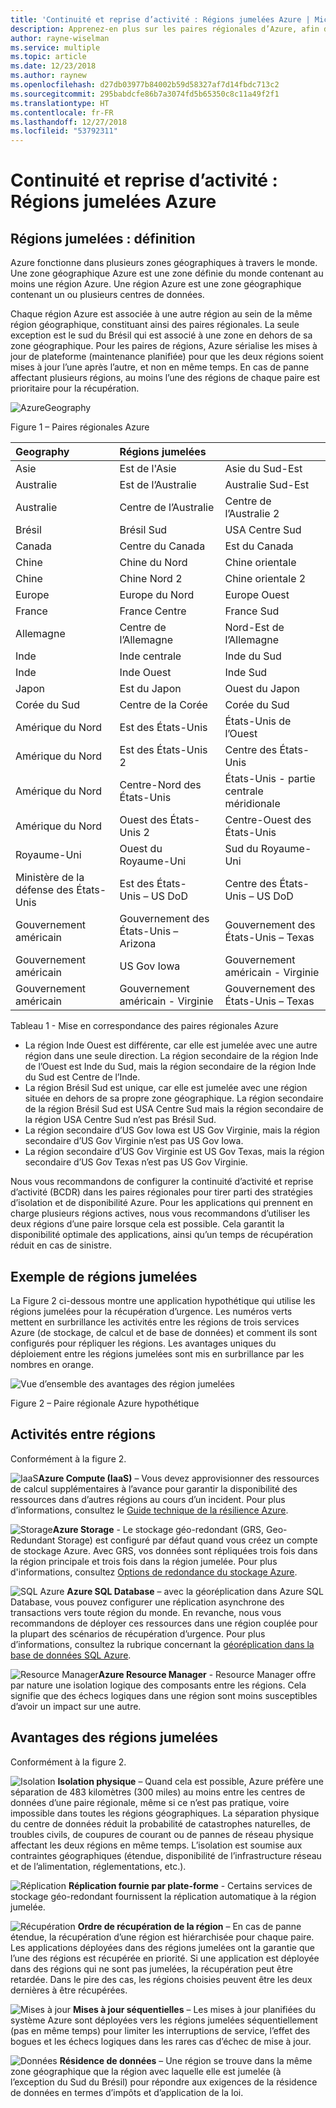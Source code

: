 ```yaml
---
title: 'Continuité et reprise d’activité : Régions jumelées Azure | Microsoft Docs'
description: Apprenez-en plus sur les paires régionales d’Azure, afin d’assurer la résilience des applications en cas de défaillance des centres de données.
author: rayne-wiselman
ms.service: multiple
ms.topic: article
ms.date: 12/23/2018
ms.author: raynew
ms.openlocfilehash: d27db03977b84002b59d58327af7d14fbdc713c2
ms.sourcegitcommit: 295babdcfe86b7a3074fd5b65350c8c11a49f2f1
ms.translationtype: HT
ms.contentlocale: fr-FR
ms.lasthandoff: 12/27/2018
ms.locfileid: "53792311"
---
```

# <a name="business-continuity-and-disaster-recovery-bcdr-azure-paired-regions"></a>Continuité et reprise d’activité : Régions jumelées Azure

## <a name="what-are-paired-regions"></a>Régions jumelées : définition

Azure fonctionne dans plusieurs zones géographiques à travers le monde. Une zone géographique Azure est une zone définie du monde contenant au moins une région Azure. Une région Azure est une zone géographique contenant un ou plusieurs centres de données.

Chaque région Azure est associée à une autre région au sein de la même région géographique, constituant ainsi des paires régionales. La seule exception est le sud du Brésil qui est associé à une zone en dehors de sa zone géographique. Pour les paires de régions, Azure sérialise les mises à jour de plateforme (maintenance planifiée) pour que les deux régions soient mises à jour l’une après l’autre, et non en même temps. En cas de panne affectant plusieurs régions, au moins l’une des régions de chaque paire est prioritaire pour la récupération.

![AzureGeography](./media/best-practices-availability-paired-regions/GeoRegionDataCenter.png)

Figure 1 – Paires régionales Azure

| Geography | Régions jumelées |  |
|:--- |:--- |:--- |
| Asie |Est de l'Asie |Asie du Sud-Est |
| Australie |Est de l’Australie |Australie Sud-Est |
| Australie |Centre de l’Australie |Centre de l’Australie 2 |
| Brésil |Brésil Sud |USA Centre Sud |
| Canada |Centre du Canada |Est du Canada |
| Chine |Chine du Nord |Chine orientale|
| Chine |Chine Nord 2 |Chine orientale 2|
| Europe |Europe du Nord |Europe Ouest |
| France |France Centre|France Sud|
| Allemagne |Centre de l’Allemagne |Nord-Est de l’Allemagne |
| Inde |Inde centrale |Inde du Sud |
| Inde |Inde Ouest |Inde Sud |
| Japon |Est du Japon |Ouest du Japon |
| Corée du Sud |Centre de la Corée |Corée du Sud |
| Amérique du Nord |Est des États-Unis |États-Unis de l’Ouest |
| Amérique du Nord |Est des États-Unis 2 |Centre des États-Unis |
| Amérique du Nord |Centre-Nord des États-Unis |États-Unis - partie centrale méridionale |
| Amérique du Nord |Ouest des États-Unis 2 |Centre-Ouest des États-Unis 
| Royaume-Uni |Ouest du Royaume-Uni |Sud du Royaume-Uni |
| Ministère de la défense des États-Unis |Est des États-Unis – US DoD |Centre des États-Unis – US DoD |
| Gouvernement américain |Gouvernement des États-Unis – Arizona |Gouvernement des États-Unis – Texas |
| Gouvernement américain |US Gov Iowa |Gouvernement américain - Virginie |
| Gouvernement américain |Gouvernement américain - Virginie |Gouvernement des États-Unis – Texas |

Tableau 1 - Mise en correspondance des paires régionales Azure

- La région Inde Ouest est différente, car elle est jumelée avec une autre région dans une seule direction. La région secondaire de la région Inde de l’Ouest est Inde du Sud, mais la région secondaire de la région Inde du Sud est Centre de l’Inde.
- La région Brésil Sud est unique, car elle est jumelée avec une région située en dehors de sa propre zone géographique. La région secondaire de la région Brésil Sud est USA Centre Sud mais la région secondaire de la région USA Centre Sud n’est pas Brésil Sud.
- La région secondaire d’US Gov Iowa est US Gov Virginie, mais la région secondaire d’US Gov Virginie n’est pas US Gov Iowa.
- La région secondaire d’US Gov Virginie est US Gov Texas, mais la région secondaire d’US Gov Texas n’est pas US Gov Virginie.


Nous vous recommandons de configurer la continuité d’activité et reprise d’activité (BCDR) dans les paires régionales pour tirer parti des stratégies d’isolation et de disponibilité Azure. Pour les applications qui prennent en charge plusieurs régions actives, nous vous recommandons d’utiliser les deux régions d’une paire lorsque cela est possible. Cela garantit la disponibilité optimale des applications, ainsi qu’un temps de récupération réduit en cas de sinistre. 

## <a name="an-example-of-paired-regions"></a>Exemple de régions jumelées
La Figure 2 ci-dessous montre une application hypothétique qui utilise les régions jumelées pour la récupération d’urgence. Les numéros verts mettent en surbrillance les activités entre les régions de trois services Azure (de stockage, de calcul et de base de données) et comment ils sont configurés pour répliquer les régions. Les avantages uniques du déploiement entre les régions jumelées sont mis en surbrillance par les nombres en orange.

![Vue d’ensemble des avantages des région jumelées](./media/best-practices-availability-paired-regions/PairedRegionsOverview2.png)

Figure 2 – Paire régionale Azure hypothétique

## <a name="cross-region-activities"></a>Activités entre régions
Conformément à la figure 2.

![IaaS](./media/best-practices-availability-paired-regions/1Green.png)**Azure Compute (IaaS)** – Vous devez approvisionner des ressources de calcul supplémentaires à l’avance pour garantir la disponibilité des ressources dans d’autres régions au cours d’un incident. Pour plus d’informations, consultez le [Guide technique de la résilience Azure](resiliency/resiliency-technical-guidance.md).

![Storage](./media/best-practices-availability-paired-regions/2Green.png)**Azure Storage** - Le stockage géo-redondant (GRS, Geo-Redundant Storage) est configuré par défaut quand vous créez un compte de stockage Azure. Avec GRS, vos données sont répliquées trois fois dans la région principale et trois fois dans la région jumelée. Pour plus d'informations, consultez [Options de redondance du stockage Azure](storage/common/storage-redundancy.md).

![SQL Azure](./media/best-practices-availability-paired-regions/3Green.png) **Azure SQL Database** – avec la géoréplication dans Azure SQL Database, vous pouvez configurer une réplication asynchrone des transactions vers toute région du monde. En revanche, nous vous recommandons de déployer ces ressources dans une région couplée pour la plupart des scénarios de récupération d’urgence. Pour plus d’informations, consultez la rubrique concernant la [géoréplication dans la base de données SQL Azure](sql-database/sql-database-geo-replication-overview.md).

![Resource Manager](./media/best-practices-availability-paired-regions/4Green.png)**Azure Resource Manager** - Resource Manager offre par nature une isolation logique des composants entre les régions. Cela signifie que des échecs logiques dans une région sont moins susceptibles d’avoir un impact sur une autre.

## <a name="benefits-of-paired-regions"></a>Avantages des régions jumelées
Conformément à la figure 2.  

![Isolation](./media/best-practices-availability-paired-regions/5Orange.png)
**Isolation physique** – Quand cela est possible, Azure préfère une séparation de 483 kilomètres (300 miles) au moins entre les centres de données d’une paire régionale, même si ce n’est pas pratique, voire impossible dans toutes les régions géographiques. La séparation physique du centre de données réduit la probabilité de catastrophes naturelles, de troubles civils, de coupures de courant ou de pannes de réseau physique affectant les deux régions en même temps. L’isolation est soumise aux contraintes géographiques (étendue, disponibilité de l’infrastructure réseau et de l’alimentation, réglementations, etc.).  

![Réplication](./media/best-practices-availability-paired-regions/6Orange.png)
**Réplication fournie par plate-forme** - Certains services de stockage géo-redondant fournissent la réplication automatique à la région jumelée.

![Récupération](./media/best-practices-availability-paired-regions/7Orange.png)
**Ordre de récupération de la région** – En cas de panne étendue, la récupération d’une région est hiérarchisée pour chaque paire. Les applications déployées dans des régions jumelées ont la garantie que l’une des régions est récupérée en priorité. Si une application est déployée dans des régions qui ne sont pas jumelées, la récupération peut être retardée. Dans le pire des cas, les régions choisies peuvent être les deux dernières à être récupérées.

![Mises à jour](./media/best-practices-availability-paired-regions/8Orange.png)
**Mises à jour séquentielles** – Les mises à jour planifiées du système Azure sont déployées vers les régions jumelées séquentiellement (pas en même temps) pour limiter les interruptions de service, l’effet des bogues et les échecs logiques dans les rares cas d’échec de mise à jour.

![Données](./media/best-practices-availability-paired-regions/9Orange.png)
**Résidence de données** – Une région se trouve dans la même zone géographique que la région avec laquelle elle est jumelée (à l’exception du Sud du Brésil) pour répondre aux exigences de la résidence de données en termes d’impôts et d’application de la loi.

